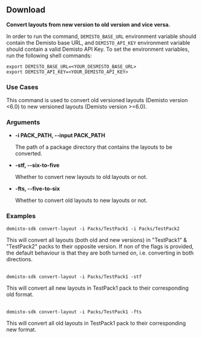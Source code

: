 ## Download

**Convert layouts from new version to old version and vice versa.**

In order to run the command, `DEMISTO_BASE_URL` environment variable should contain the Demisto base URL, and `DEMISTO_API_KEY` environment variable should contain a valid Demisto API Key.
To set the environment variables, run the following shell commands:
```
export DEMISTO_BASE_URL=<YOUR_DESMISTO_BASE_URL>
export DEMISTO_API_KEY=<YOUR_DEMISTO_API_KEY>
```


### Use Cases
This command is used to convert old versioned layouts (Demisto version <6.0) to new versioned layouts (Demisto version >=6.0).


### Arguments
* **-i PACK_PATH, --input PACK_PATH**

    The path of a package directory that contains the layouts to be converted.

* **-stf, --six-to-five**

    Whether to convert new layouts to old layouts or not.

* **-fts, --five-to-six**

    Whether to convert old layouts to new layouts or not.

### Examples
```
demisto-sdk convert-layout -i Packs/TestPack1 -i Packs/TestPack2
```
This will convert all layouts (both old and new versions) in "TestPack1" & "TestPack2" packs to their opposite version.
If non of the flags is provided, the default behaviour is that they are both turned on, i.e. converting in both directions.
<br/><br/>
```
demisto-sdk convert-layout -i Packs/TestPack1 -stf
```
This will convert all new layouts in TestPack1 pack to their corresponding old format.
<br/><br/>
```
demisto-sdk convert-layout -i Packs/TestPack1 -fts
```
This will convert all old layouts in TestPack1 pack to their corresponding new format.
<br/><br/>
